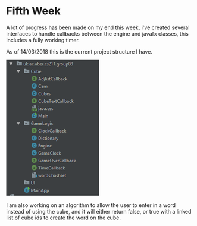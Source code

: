 # Fifth Week

A lot of progress has been made on my end this week, i've created several interfaces to handle callbacks between the 
engine and javafx classes, this includes a fully working timer.

As of 14/03/2018 this is the current project structure I have.

![project structure](https://github.com/EPend/Blog/blob/master/Class_Structure.PNG)

I am also working on an algorithm to allow the user to enter in a word instead of using the cube, and it will either return false, or 
true with a linked list of cube ids to create the word on the cube.
